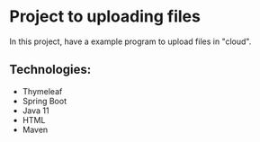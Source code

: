 # Project to uploading files

In this project, have a example program to upload files in "cloud".

## Technologies:

- Thymeleaf
- Spring Boot
- Java 11
- HTML
- Maven
